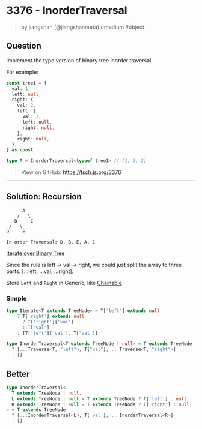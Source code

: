 # 3376 - InorderTraversal
> by jiangshan (@jiangshanmeta) #medium #object

## Question

Implement the type version of binary tree inorder traversal.

For example:

```typescript
const tree1 = {
  val: 1,
  left: null,
  right: {
    val: 2,
    left: {
      val: 3,
      left: null,
      right: null,
    },
    right: null,
  },
} as const

type A = InorderTraversal<typeof tree1> // [1, 3, 2]
```

> View on GitHub: https://tsch.js.org/3376

---

## Solution: Recursion

```
      A
    /   \
   B     C
 /   \
D     E

In-order Traversal: D, B, E, A, C
```
[Iterate over Binary Tree](https://stackoverflow.com/questions/2942517/how-do-i-iterate-over-binary-tree)

Since the rule is left -> val -> right, we could just split the array to three parts: [...left, ...val, ...right].

Store `Left` and `Right` in Generic, like [Chainable](chainable.md)

### Simple
```ts
type Iterate<T extends TreeNode> = T['left'] extends null
    ? T['right'] extends null
      ? T['right']['val']
      : T['val']
    : [T['left']['val'], T['val']]

type InorderTraversal<T extends TreeNode | null> = T extends TreeNode
  ? [...Traverse<T, "left">, T["val"], ...Traverse<T, "right">]
  : []
```

## Better
```ts
type InorderTraversal<
  T extends TreeNode | null,
  L extends TreeNode | null = T extends TreeNode ? T['left'] : null,
  R extends TreeNode | null = T extends TreeNode ? T['right'] : null,
> = T extends TreeNode
  ? [...InorderTraversal<L>, T['val'], ...InorderTraversal<R>]
  : []
```

